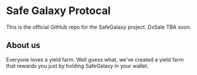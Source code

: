 # Safe Galaxy Protocal

This is the official GitHub repo for the SafeGalaxy project. DxSale TBA soon.

## About us

Everyone loves a yield farm. Well guess what, we've created a yield farm that rewards you just by holding SafeGalaxy in your wallet. 
